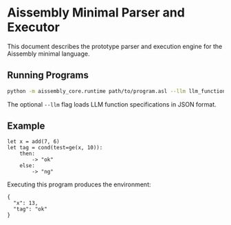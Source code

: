 # Aissembly Minimal Parser and Executor

This document describes the prototype parser and execution engine for the
Aissembly minimal language.

## Running Programs

```bash
python -m aissembly_core.runtime path/to/program.asl --llm llm_functions.json
```

The optional `--llm` flag loads LLM function specifications in JSON format.

## Example

```
let x = add(7, 6)
let tag = cond(test=ge(x, 10)):
    then:
        -> "ok"
    else:
        -> "ng"
```

Executing this program produces the environment:

```
{
  "x": 13,
  "tag": "ok"
}
```
